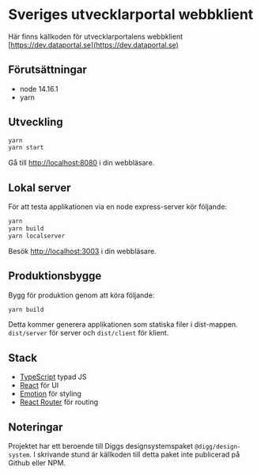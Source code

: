 # Sveriges utvecklarportal webbklient

Här finns källkoden för utvecklarportalens webbklient
[https://dev.dataportal.se](https://dev.dataportal.se)

## Förutsättningar

- node 14.16.1
- yarn

## Utveckling

```sh
yarn
yarn start
```

Gå till [http://localhost:8080](http://localhost:8080) i din webbläsare.

## Lokal server

För att testa applikationen via en node express-server kör följande:

```sh
yarn
yarn build
yarn localserver
```

Besök [http://localhost:3003](http://localhost:3003) i din webbläsare.

## Produktionsbygge

Bygg för produktion genom att köra följande:

```sh
yarn build
```

Detta kommer generera applikationen som statiska filer i dist-mappen. `dist/server` för server och `dist/client` för klient.

## Stack

- [TypeScript](https://www.typescriptlang.org/) typad JS
- [React](https://reactjs.org/) för UI
- [Emotion](https://emotion.sh) för styling
- [React Router](https://reacttraining.com/react-router/) för routing

## Noteringar

Projektet har ett beroende till Diggs designsystemspaket `@digg/design-system`.
I skrivande stund är källkoden till detta paket inte publicerad på Github eller NPM.
